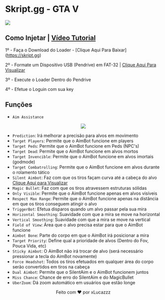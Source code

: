 # Skript.gg - GTA V

<img src="https://cdn.discordapp.com/emojis/985578817181589504.png"/>

## Como Injetar | [Vídeo Tutorial](https://www.youtube.com/watch?v=TYKgQjafhpE)

1º - Faça o Download do Loader - [Clique Aqui Para Baixar] (https://skript.gg)

2º - Formate um Dispositivo USB (Pendrive) em FAT-32 | [Clique Aqui Para Visualizar](https://cdn.discordapp.com/attachments/916289981650194432/1000595210054684692/Sem_titulo.png)

3º - Execute o Loader Dentro do Pendrive

4º - Efetue o Loguin com sua key


## Funções

- `Aim Assistance`
<center><img src="https://cdn.discordapp.com/attachments/916289981650194432/1000599148480966666/aim.png"/></center>

  - `Prediction`: Irá melhorar a precisão para alvos em movimento
  - `Target Players`: Permite que o AimBot funcione em players
  - `Target Peds`: Permite que o AimBot funcione em Peds (NPC's)
  - `Target Dead`: Permite que o AimBot funcione em alvos mortos
  - `Target Invencible`: Permite que o AimBot funcione em alvos imortais (godmode)
  - `Target Combatrolling`: Permite que o AimBot funcione em alvos durante o rolamento tático
  - `Silent Aimbot`: Faz com que os tiros façam curva até a cabeça do alvo [Clique Aqui para Visualizar](https://www.youtube.com/watch?v=_Zt_fsJ_EP4)
  - `Magic Bullet`: Faz com que os tiros atravessem estruturas sólidas
  - `Only Visible`: Permite que o AimBot funcione apenas em alvos visíveis
  - `Respect Max Range`: Permite que o AimBot funcione apenas na distância em que os tiros conseguem atingir o alvo
  - `TriggerBot`: Efetua disparos quando um alvo passar pela sua mira
  - `Horizontal Smoothing`: Suavidade com que a mira se move na horizontal
  - `Vertical Smoothing`: Suavidade com que a mira se move na vertical
  - `Field of View`: Área que o alvo precisa estar para que o AimBot funcione
  - `Aimbot Bone`: Parte do corpo em que o AimBot irá posicionar a mira
  - `Target Priority`: Define qual a prioridade de alvos (Dentro do Fov, Pouca Vida, etc)
  - `Sticky Aimbot`: O AimBot não irá trocar de alvo (será necessário pressionar a tecla do AimBot novamente)
  - `Force Headshot`: Todos os tiros efetuados em qualquer área do corpo serão convertidos em tiros na cabeça
  - `Dual Aimbot`: Permite que o SilentAim e o AimBot funcionem juntos
  - `Miss Chance`: Chance de erro do SilentAim e do MagicBullet
  - `UberZoom`: Dá zoom automático em usuários que estão longe

<center>Feito com ❤️ por xLucazzz</center>
